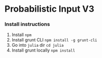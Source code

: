 Probabilistic Input V3
======================

### Install instructions
1. Install `npm`
1. Install grunt CLI `npm install -g grunt-cli`
2. Go into `julia` dir `cd julia`
3. Install grunt locally `npm install`